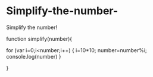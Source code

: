 # Simplify-the-number-
Simplify the number!


function simplify(number){


for (var i=0;i<number;i++)
{
i=10*10;
number=number%i;
console.log(number)
}

}
